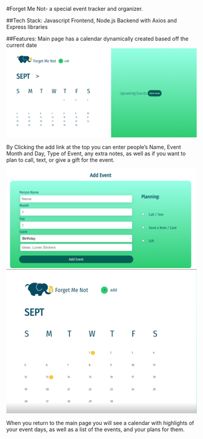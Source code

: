 #Forget Me Not- a special event tracker and organizer.


##Tech Stack: 
Javascript Frontend, Node.js Backend with Axios and Express libraries

##Features:
Main page has a calendar dynamically created based off the current date 
![Main Page](/main.png)

By Clicking the add link at the top you can enter people’s Name, Event Month and Day, Type of Event, any extra notes, as well as if you want to plan to call, text, or give a gift for the event.

![Add Event Page](/addEvent.png)
![Calendar with Events](/calendar.png)

When you return to the main page you will see a calendar with highlights of your event days, as well as a list of the events, and your plans for them.